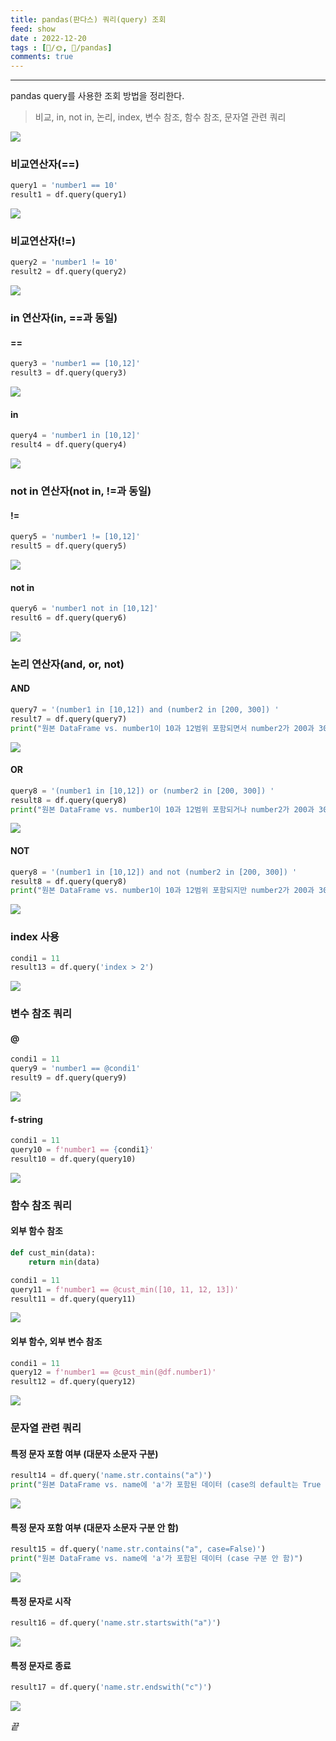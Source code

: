 ```yaml
---
title: pandas(판다스) 쿼리(query) 조회
feed: show
date : 2022-12-20
tags : [📝️/🌞️, 🐍/pandas]
comments: true
---
```


---

pandas query를 사용한 조회 방법을 정리한다.
> 비교, in, not in, 논리, index, 변수 참조, 함수 참조, 문자열 관련 쿼리

![](/attachments/Pasted_image_20221221073033.png)

### 비교연산자(\=\=)
``` python
query1 = 'number1 == 10'
result1 = df.query(query1)
```
![](/attachments/Pasted_image_20221221073055.png)

### 비교연산자(\!\=)
``` python
query2 = 'number1 != 10'
result2 = df.query(query2)
```
![](/attachments/Pasted_image_20221221073218.png)

### in 연산자(in, \=\=과 동일)
#### \=\=
``` python
query3 = 'number1 == [10,12]'
result3 = df.query(query3)
```
![](/attachments/Pasted_image_20221221073300.png)

#### in
``` python
query4 = 'number1 in [10,12]'
result4 = df.query(query4)
```
![](/attachments/Pasted_image_20221221073402.png)


### not in 연산자(not in, \!\=과 동일)
#### \!\=
``` python
query5 = 'number1 != [10,12]'
result5 = df.query(query5)
```
![](/attachments/Pasted_image_20221221073550.png)

#### not in
``` python
query6 = 'number1 not in [10,12]'
result6 = df.query(query6)
```
![](/attachments/Pasted_image_20221221073626.png)

### 논리 연산자(and, or, not)
#### AND
``` python
query7 = '(number1 in [10,12]) and (number2 in [200, 300]) '
result7 = df.query(query7)
print("원본 DataFrame vs. number1이 10과 12범위 포함되면서 number2가 200과 300범위 포함되는 데이터")
```
![](/attachments/Pasted_image_20221221073936.png)

#### OR
``` python
query8 = '(number1 in [10,12]) or (number2 in [200, 300]) '
result8 = df.query(query8)
print("원본 DataFrame vs. number1이 10과 12범위 포함되거나 number2가 200과 300범위 포함되는 데이터")
```
![](/attachments/Pasted_image_20221221074042.png)

#### NOT
``` python
query8 = '(number1 in [10,12]) and not (number2 in [200, 300]) '
result8 = df.query(query8)
print("원본 DataFrame vs. number1이 10과 12범위 포함되지만 number2가 200과 300범위 포함 안 되는 데이터")
```
![](/attachments/Pasted_image_20221221074131.png)

### index 사용
``` python
condi1 = 11
result13 = df.query('index > 2')
```
![](/attachments/Pasted_image_20221221074231.png)

### 변수 참조 쿼리
#### \@
``` python
condi1 = 11
query9 = 'number1 == @condi1'
result9 = df.query(query9)
```
![](/attachments/Pasted_image_20221221074321.png)

#### f-string
``` python
condi1 = 11
query10 = f'number1 == {condi1}'
result10 = df.query(query10)
```
![](/attachments/Pasted_image_20221221074408.png)

### 함수 참조 쿼리
#### 외부 함수 참조
``` python
def cust_min(data):
    return min(data)
```
``` python
condi1 = 11
query11 = f'number1 == @cust_min([10, 11, 12, 13])'
result11 = df.query(query11)
```
![](/attachments/Pasted_image_20221221074554.png)

#### 외부 함수, 외부 변수 참조
``` python
condi1 = 11
query12 = f'number1 == @cust_min(@df.number1)'
result12 = df.query(query12)
```
![](/attachments/Pasted_image_20221221074726.png)

### 문자열 관련 쿼리
#### 특정 문자 포함 여부 (대문자 소문자 구분)
``` python
result14 = df.query('name.str.contains("a")')
print("원본 DataFrame vs. name에 'a'가 포함된 데이터 (case의 default는 True 확인)")
```
![](/attachments/Pasted_image_20221221074844.png)

#### 특정 문자 포함 여부 (대문자 소문자 구분 안 함)
``` python
result15 = df.query('name.str.contains("a", case=False)')
print("원본 DataFrame vs. name에 'a'가 포함된 데이터 (case 구분 안 함)")
```
![](/attachments/Pasted_image_20221221075002.png)

#### 특정 문자로 시작
``` python
result16 = df.query('name.str.startswith("a")')
```
![](/attachments/Pasted_image_20221221075040.png)

#### 특정 문자로 종료
``` python
result17 = df.query('name.str.endswith("c")')
```
![](/attachments/Pasted_image_20221221075115.png)


_끝_
